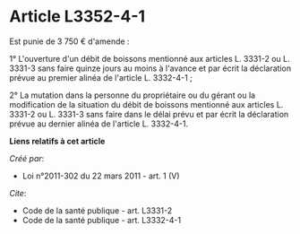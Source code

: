 # Article L3352-4-1

Est punie de 3 750 € d'amende : 

1° L'ouverture d'un débit de boissons mentionné aux articles L. 3331-2 ou L. 3331-3 sans faire quinze jours au moins à
l'avance et par écrit la déclaration prévue au premier alinéa de l'article L. 3332-4-1 ; 

2° La mutation dans la personne du propriétaire ou du gérant ou la modification de la situation du débit de boissons
mentionné aux articles L. 3331-2 ou L. 3331-3 sans faire dans le délai prévu et par écrit la déclaration prévue au dernier
alinéa de l'article L. 3332-4-1.

**Liens relatifs à cet article**

_Créé par_:

  - Loi n°2011-302 du 22 mars 2011 - art. 1 (V)

_Cite_:

  - Code de la santé publique - art. L3331-2
  - Code de la santé publique - art. L3332-4-1

